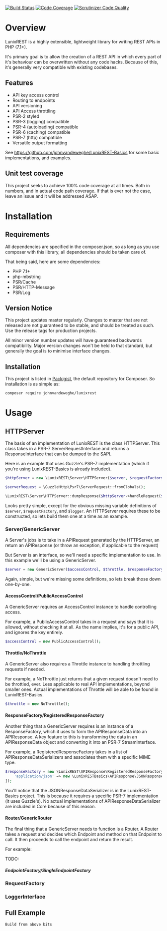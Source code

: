 [![Build Status](https://travis-ci.org/johnvandeweghe/LunixREST.svg?branch=master)](https://travis-ci.org/johnvandeweghe/LunixREST) [![Code Coverage](https://scrutinizer-ci.com/g/johnvandeweghe/LunixREST/badges/coverage.png?b=master)](https://scrutinizer-ci.com/g/johnvandeweghe/LunixREST/?branch=master) [![Scrutinizer Code Quality](https://scrutinizer-ci.com/g/johnvandeweghe/LunixREST/badges/quality-score.png?b=master)](https://scrutinizer-ci.com/g/johnvandeweghe/LunixREST/?branch=master)

# Overview

LunixREST is a highly extensible, lightweight library for writing REST APIs in PHP (7.1+).

It's primary goal is to allow the creation of a REST API in which every part of it's behaviour can be overwritten without any code hacks. Because of this, it's generally very compatible with existing codebases.

## Features
- API key access control
- Routing to endpoints
- API versioning
- API Access throttling
- PSR-2 styled
- PSR-3 (logging) compatible
- PSR-4 (autoloading) compatible
- PSR-6 (caching) compatible
- PSR-7 (http) compatible
- Versatile output formatting

See https://github.com/johnvandeweghe/LunixREST-Basics for some basic implementations, and examples.

## Unit test coverage

This project seeks to achieve 100% code coverage at all times. Both in numbers, and in actual code path coverage. If that is ever not the case, leave an issue and it will be addressed ASAP.

# Installation
## Requirements
All dependencies are specified in the composer.json, so as long as you use composer with this library, all dependencies should be taken care of.

That being said, here are some dependencies:
* PHP 7.1+
* php-mbstring
* PSR/Cache
* PSR/HTTP-Message
* PSR/Log

## Version Notice
This project updates master regularly. Changes to master that are not released are not guaranteed to be stable, and should be treated as such. Use the release tags for production projects.

All minor version number updates will have guaranteed backwards compatibility. Major version changes won't be held to that standard, but generally the goal is to minimise interface changes.

## Installation

This project is listed in [Packigist](https://packagist.org/packages/johnvandeweghe/lunixrest), the default repository for Composer. So installation is as simple as:

``` composer require johnvandeweghe/lunixrest ```

# Usage

## HTTPServer
The basis of an implementation of LunixREST is the class HTTPServer. This class takes in a PSR-7 ServerRequestInterface and returns a ResponseInterface that can be dumped to the SAPI.

Here is an example that uses Guzzle's PSR-7 implementation (which if you're using LunixREST-Basics is already included).
```php
$httpServer = new \LunixREST\Server\HTTPServer($server, $requestFactory, $logger);

$serverRequest = \GuzzleHttp\Psr7\ServerRequest::fromGlobals();

\LunixREST\Server\HTTPServer::dumpResponse($httpServer->handleRequest($serverRequest, new GuzzleHttp\Psr7\Response()));
```

Looks pretty simple, except for the obvious missing variable definitions of ```$server```, ```$requestFactory```, and ```$logger```.
An HTTPServer requires these to be constructed, so lets build them one at a time as an example.
### Server/GenericServer
A Server's jobs is to take in a APIRequest generated by the HTTPServer, an return an APIResponse (or throw an exception, if applicable to the request)

But Server is an interface, so we'll need a specific implementation to use. In this example we'll be using a GenericServer.

```php
$server = new GenericServer($accessControl, $throttle, $responseFactory, $router);
```

Again, simple, but we're missing some definitions, so lets break those down one-by-one.

#### AccessControl/PublicAccessControl

A GenericServer requires an AccessControl instance to handle controlling access.

For example, a PublicAccessControl takes in a request and says that it is allowed, without checking it at all. As the name implies, it's for a public API, and ignores the key entirely.

```php
$accessControl = new PublicAccessControl();
```

#### Throttle/NoThrottle

A GenericServer also requires a Throttle instance to handling throttling requests if needed.

For example, a NoThrottle just returns that a given request doesn't need to be throttled, ever. Less applicable to real API implementations, beyond smaller ones. Actual implementations of Throttle will be able to be found in LunixREST-Basics.

```php
$throttle = new NoThrottle();
```
#### ResponseFactory/RegisteredResponseFactory

Another thing that a GenericServer requires is an instance of a ResponseFactory, which it uses to form the APIResponseData into an APIResponse. A key feature to this is transforming the data in an APIResponseData object and converting it into an PSR-7 StreamInterface.

For example, a RegisteredResponseFactory takes in a list of APIResponseDataSerializers and associates them with a specific MIME type.

```php
$responseFactory = new \LunixREST\APIResponse\RegisteredResponseFactory([
    'application/json' => new \LunixRESTBasics\APIResponse\JSONResponseDataSerializer()
]);
```

You'll notice that the JSONResponseDataSerializer is in the LunixREST-Basics project. This is because it requires a specific PSR-7 implementation (it uses Guzzle's). No actual implementations of APIResponseDataSerializer are included in Core because of this reason. 

#### Router/GenericRouter

The final thing that a GenericServer needs to function is a Router. A Router takes a request and decides which Endpoint and method on that Endpoint to call. It then proceeds to call the endpoint and return the result.

For example:

TODO:

##### EndpointFactory/SingleEndpointFactory

### RequestFactory

### LoggerInterface

## Full Example

```php
Build from above bits
```
